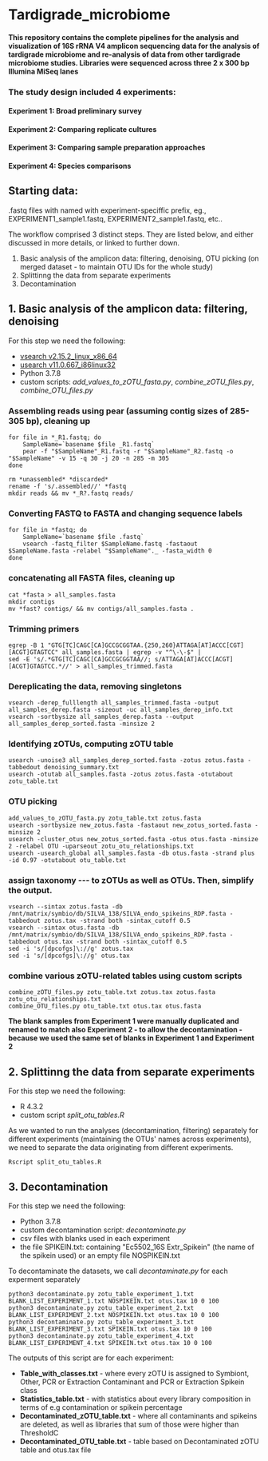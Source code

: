 # Tardigrade_microbiome
 
 

#### This repository contains the complete pipelines for the analysis and visualization of 16S rRNA V4 amplicon sequencing data for the analysis of tardigrade microbiome and re-analysis of data from other tardigrade microbiome studies.  Libraries were sequenced across three 2 x 300 bp Illumina MiSeq lanes


### The study design included 4 experiments:
#### Experiment 1: Broad preliminary survey
#### Experiment 2: Comparing replicate cultures
#### Experiment 3: Comparing sample preparation approaches 
#### Experiment 4: Species comparisons


## Starting data:
.fastq files with named with experiment-speciffic prefix, eg., EXPERIMENT1_sample1.fastq, EXPERIMENT2_sample1.fastq, etc..

The workflow comprised 3 distinct steps. They are listed below, and either discussed in more details, or linked to further down.
1. Basic analysis of the amplicon data: filtering, denoising, OTU picking (on merged dataset - to maintain OTU IDs for the whole study)
2. Splittinng the data from separate experiments
3. Decontamination


## 1. Basic analysis of the amplicon data: filtering, denoising
For this step we need the following: 
- [vsearch v2.15.2_linux_x86_64](https://github.com/torognes/vsearch)
- [usearch v11.0.667_i86linux32](https://www.drive5.com/usearch/)
- Python 3.7.8
- custom scripts: *add_values_to_zOTU_fasta.py*, *combine_zOTU_files.py*, *combine_OTU_files.py*

### Assembling reads using pear (assuming contig sizes of 285-305 bp), cleaning up
```
for file in *_R1.fastq; do
    SampleName=`basename $file _R1.fastq`
    pear -f "$SampleName"_R1.fastq -r "$SampleName"_R2.fastq -o "$SampleName" -v 15 -q 30 -j 20 -n 285 -m 305 
done

rm *unassembled* *discarded*
rename -f 's/.assembled//' *fastq
mkdir reads && mv *_R?.fastq reads/
```
### Converting FASTQ to FASTA and changing sequence labels
```
for file in *fastq; do
    SampleName=`basename $file .fastq`
    vsearch -fastq_filter $SampleName.fastq -fastaout $SampleName.fasta -relabel "$SampleName"._ -fasta_width 0
done
```
### concatenating all FASTA files, cleaning up 
```
cat *fasta > all_samples.fasta
mkdir contigs
mv *fast? contigs/ && mv contigs/all_samples.fasta .
```
### Trimming primers
```
egrep -B 1 "GTG[TC]CAGC[CA]GCCGCGGTAA.{250,260}ATTAGA[AT]ACCC[CGT][ACGT]GTAGTCC" all_samples.fasta | egrep -v "^\-\-$" |
sed -E 's/.*GTG[TC]CAGC[CA]GCCGCGGTAA//; s/ATTAGA[AT]ACCC[ACGT][ACGT]GTAGTCC.*//' > all_samples_trimmed.fasta   
```

### Dereplicating the data, removing singletons
```
vsearch -derep_fulllength all_samples_trimmed.fasta -output all_samples_derep.fasta -sizeout -uc all_samples_derep_info.txt
vsearch -sortbysize all_samples_derep.fasta --output all_samples_derep_sorted.fasta -minsize 2
```

### Identifying zOTUs, computing zOTU table
```
usearch -unoise3 all_samples_derep_sorted.fasta -zotus zotus.fasta -tabbedout denoising_summary.txt
usearch -otutab all_samples.fasta -zotus zotus.fasta -otutabout zotu_table.txt
```

### OTU picking
```
add_values_to_zOTU_fasta.py zotu_table.txt zotus.fasta
usearch -sortbysize new_zotus.fasta -fastaout new_zotus_sorted.fasta -minsize 2  
usearch -cluster_otus new_zotus_sorted.fasta -otus otus.fasta -minsize 2 -relabel OTU -uparseout zotu_otu_relationships.txt  
usearch -usearch_global all_samples.fasta -db otus.fasta -strand plus -id 0.97 -otutabout otu_table.txt  
```

### assign taxonomy --- to zOTUs as well as OTUs. Then, simplify the output.
```
vsearch --sintax zotus.fasta -db /mnt/matrix/symbio/db/SILVA_138/SILVA_endo_spikeins_RDP.fasta -tabbedout zotus.tax -strand both -sintax_cutoff 0.5
vsearch --sintax otus.fasta -db /mnt/matrix/symbio/db/SILVA_138/SILVA_endo_spikeins_RDP.fasta -tabbedout otus.tax -strand both -sintax_cutoff 0.5
sed -i 's/[dpcofgs]\://g' zotus.tax
sed -i 's/[dpcofgs]\://g' otus.tax
```

### combine various zOTU-related tables using custom scripts
```
combine_zOTU_files.py zotu_table.txt zotus.tax zotus.fasta zotu_otu_relationships.txt
combine_OTU_files.py otu_table.txt otus.tax otus.fasta
```
**The blank samples from Experiment 1 were manually duplicated and renamed to match also Experiment 2 - to allow the decontamination - because we used the same set of blanks in Experiment 1 and Experiment 2**

## 2. Splittinng the data from separate experiments
For this step we need the following: 
- R 4.3.2
- custom script *split_otu_tables.R*

As we wanted to run the analyses (decontamination, filtering) separately for different experiments (maintaining the OTUs' names across experiments), we need to separate the data originating from different experiments.

```
Rscript split_otu_tables.R
```

## 3. Decontamination 
For this step we need the following: 
- Python 3.7.8
- custom decontamination script: *decontaminate.py* 
- csv files with blanks used in each experiment
- the file SPIKEIN.txt: containing "Ec5502_16S	Extr_Spikein" (the name of the spikein used) or an empty file NOSPIKEIN.txt

To decontaminate the datasets, we call *decontaminate.py* for each experment separately
```
python3 decontaminate.py zotu_table_experiment_1.txt BLANK_LIST_EXPERIMENT_1.txt NOSPIKEIN.txt otus.tax 10 0 100
python3 decontaminate.py zotu_table_experiment_2.txt BLANK_LIST_EXPERIMENT_2.txt NOSPIKEIN.txt otus.tax 10 0 100
python3 decontaminate.py zotu_table_experiment_3.txt BLANK_LIST_EXPERIMENT_3.txt SPIKEIN.txt otus.tax 10 0 100
python3 decontaminate.py zotu_table_experiment_4.txt BLANK_LIST_EXPERIMENT_4.txt SPIKEIN.txt otus.tax 10 0 100

```

The outputs of this script are for each experiment:
- **Table_with_classes.txt** - where every zOTU is assigned to Symbiont, Other, PCR or Extraction Contaminant and PCR or Extraction Spikein class
- **Statistics_table.txt** - with statistics about every library composition in terms of e.g contamination or spikein percentage 
- **Decontaminated_zOTU_table.txt** - where all contaminants and spikeins are deleted, as well as libraries that sum of those were higher than ThresholdC
- **Decontaminated_OTU_table.txt** - table based on Decontaminated zOTU table and otus.tax file




